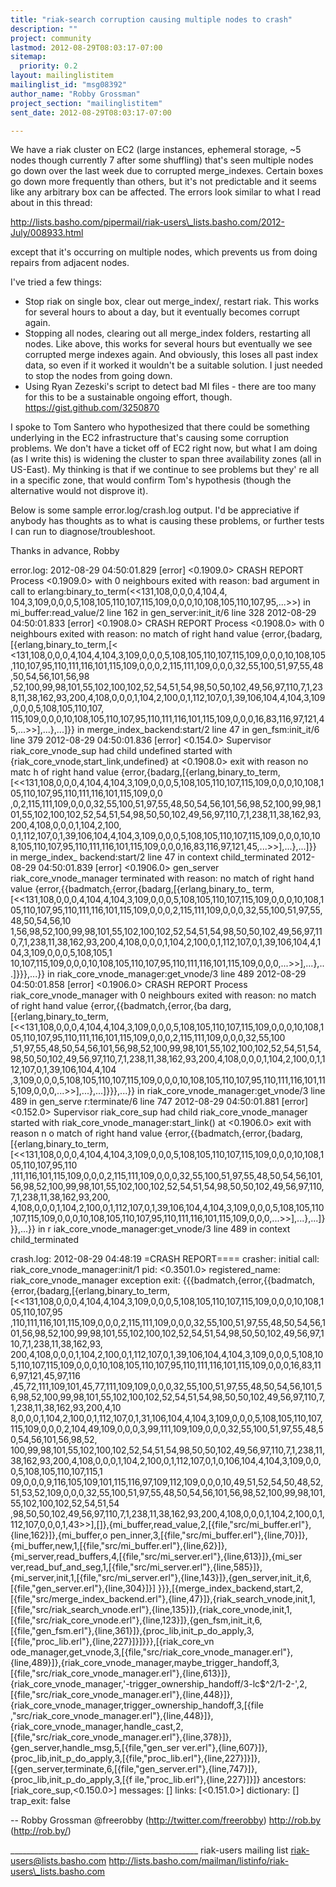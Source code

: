 ```yaml
---
title: "riak-search corruption causing multiple nodes to crash"
description: ""
project: community
lastmod: 2012-08-29T08:03:17-07:00
sitemap:
  priority: 0.2
layout: mailinglistitem
mailinglist_id: "msg08392"
author_name: "Robby Grossman"
project_section: "mailinglistitem"
sent_date: 2012-08-29T08:03:17-07:00

---
```



We have a riak cluster on EC2 (large instances, ephemeral storage, ~5 nodes 
though currently 7 after some shuffling) that's seen multiple nodes go down 
over the last week due to corrupted merge\_indexes. Certain boxes go down more 
frequently than others, but it's not predictable and it seems like any 
arbitrary box can be affected. The errors look similar to what I read about in 
this thread:

http://lists.basho.com/pipermail/riak-users\_lists.basho.com/2012-July/008933.html

except that it's occurring on multiple nodes, which prevents us from doing 
repairs from adjacent nodes.

I've tried a few things:

- Stop riak on single box, clear out merge\_index/, restart riak. This works for 
several hours to about a day, but it eventually becomes corrupt again.
- Stopping all nodes, clearing out all merge\_index folders, restarting all 
nodes. Like above, this works for several hours but eventually we see corrupted 
merge indexes again. And obviously, this loses all past index data, so even if 
it worked it wouldn't be a suitable solution. I just needed to stop the nodes 
from going down.
- Using Ryan Zezeski's script to detect bad MI files - there are too many for 
this to be a sustainable ongoing effort, though. https://gist.github.com/3250870

I spoke to Tom Santero who hypothesized that there could be something 
underlying in the EC2 infrastructure that's causing some corruption problems. 
We don't have a ticket off of EC2 right now, but what I am doing (as I write 
this) is widening the cluster to span three availability zones (all in 
US-East). My thinking is that if we continue to see problems but they' re all 
in a specific zone, that would confirm Tom's hypothesis (though the alternative 
would not disprove it).

Below is some sample error.log/crash.log output. I'd be appreciative if anybody 
has thoughts as to what is causing these problems, or further tests I can run 
to diagnose/troubleshoot.

Thanks in advance,
Robby

error.log:
2012-08-29 04:50:01.829 [error] <0.1909.0> CRASH REPORT Process <0.1909.0> with 
0 neighbours exited with reason: bad argument in call to 
erlang:binary\_to\_term(<<131,108,0,0,0,4,104,4,
104,3,109,0,0,0,5,108,105,110,107,115,109,0,0,0,10,108,105,110,107,95,...>>) in 
mi\_buffer:read\_value/2 line 162 in gen\_server:init\_it/6 line 328
2012-08-29 04:50:01.833 [error] <0.1908.0> CRASH REPORT Process <0.1908.0> with 
0 neighbours exited with reason: no match of right hand value 
{error,{badarg,[{erlang,binary\_to\_term,[<
<131,108,0,0,0,4,104,4,104,3,109,0,0,0,5,108,105,110,107,115,109,0,0,0,10,108,105,110,107,95,110,111,116,101,115,109,0,0,0,2,115,111,109,0,0,0,32,55,100,51,97,55,48,50,54,56,101,56,98
,52,100,99,98,101,55,102,100,102,52,54,51,54,98,50,50,102,49,56,97,110,7,1,238,11,38,162,93,200,4,108,0,0,0,1,104,2,100,0,1,112,107,0,1,39,106,104,4,104,3,109,0,0,0,5,108,105,110,107,
115,109,0,0,0,10,108,105,110,107,95,110,111,116,101,115,109,0,0,0,16,83,116,97,121,45,...>>],...},...]}}
 in merge\_index\_backend:start/2 line 47 in gen\_fsm:init\_it/6 line 379
2012-08-29 04:50:01.836 [error] <0.154.0> Supervisor riak\_core\_vnode\_sup had 
child undefined started with {riak\_core\_vnode,start\_link,undefined} at 
<0.1908.0> exit with reason no matc
h of right hand value 
{error,{badarg,[{erlang,binary\_to\_term,[<<131,108,0,0,0,4,104,4,104,3,109,0,0,0,5,108,105,110,107,115,109,0,0,0,10,108,105,110,107,95,110,111,116,101,115,109,0,0
,0,2,115,111,109,0,0,0,32,55,100,51,97,55,48,50,54,56,101,56,98,52,100,99,98,101,55,102,100,102,52,54,51,54,98,50,50,102,49,56,97,110,7,1,238,11,38,162,93,200,4,108,0,0,0,1,104,2,100,
0,1,112,107,0,1,39,106,104,4,104,3,109,0,0,0,5,108,105,110,107,115,109,0,0,0,10,108,105,110,107,95,110,111,116,101,115,109,0,0,0,16,83,116,97,121,45,...>>],...},...]}}
 in merge\_index\_
backend:start/2 line 47 in context child\_terminated
2012-08-29 04:50:01.839 [error] <0.1906.0> gen\_server riak\_core\_vnode\_manager 
terminated with reason: no match of right hand value 
{error,{{badmatch,{error,{badarg,[{erlang,binary\_to\_
term,[<<131,108,0,0,0,4,104,4,104,3,109,0,0,0,5,108,105,110,107,115,109,0,0,0,10,108,105,110,107,95,110,111,116,101,115,109,0,0,0,2,115,111,109,0,0,0,32,55,100,51,97,55,48,50,54,56,10
1,56,98,52,100,99,98,101,55,102,100,102,52,54,51,54,98,50,50,102,49,56,97,110,7,1,238,11,38,162,93,200,4,108,0,0,0,1,104,2,100,0,1,112,107,0,1,39,106,104,4,104,3,109,0,0,0,5,108,105,1
10,107,115,109,0,0,0,10,108,105,110,107,95,110,111,116,101,115,109,0,0,0,...>>],...},...]}}},...}}
 in riak\_core\_vnode\_manager:get\_vnode/3 line 489
2012-08-29 04:50:01.858 [error] <0.1906.0> CRASH REPORT Process 
riak\_core\_vnode\_manager with 0 neighbours exited with reason: no match of right 
hand value {error,{{badmatch,{error,{ba
darg,[{erlang,binary\_to\_term,[<<131,108,0,0,0,4,104,4,104,3,109,0,0,0,5,108,105,110,107,115,109,0,0,0,10,108,105,110,107,95,110,111,116,101,115,109,0,0,0,2,115,111,109,0,0,0,32,55,100
,51,97,55,48,50,54,56,101,56,98,52,100,99,98,101,55,102,100,102,52,54,51,54,98,50,50,102,49,56,97,110,7,1,238,11,38,162,93,200,4,108,0,0,0,1,104,2,100,0,1,112,107,0,1,39,106,104,4,104
,3,109,0,0,0,5,108,105,110,107,115,109,0,0,0,10,108,105,110,107,95,110,111,116,101,115,109,0,0,0,...>>],...},...]}}},...}}
 in riak\_core\_vnode\_manager:get\_vnode/3 line 489 in gen\_serve
r:terminate/6 line 747
2012-08-29 04:50:01.881 [error] <0.152.0> Supervisor riak\_core\_sup had child 
riak\_core\_vnode\_manager started with riak\_core\_vnode\_manager:start\_link() at 
<0.1906.0> exit with reason n
o match of right hand value 
{error,{{badmatch,{error,{badarg,[{erlang,binary\_to\_term,[<<131,108,0,0,0,4,104,4,104,3,109,0,0,0,5,108,105,110,107,115,109,0,0,0,10,108,105,110,107,95,110
,111,116,101,115,109,0,0,0,2,115,111,109,0,0,0,32,55,100,51,97,55,48,50,54,56,101,56,98,52,100,99,98,101,55,102,100,102,52,54,51,54,98,50,50,102,49,56,97,110,7,1,238,11,38,162,93,200,
4,108,0,0,0,1,104,2,100,0,1,112,107,0,1,39,106,104,4,104,3,109,0,0,0,5,108,105,110,107,115,109,0,0,0,10,108,105,110,107,95,110,111,116,101,115,109,0,0,0,...>>],...},...]}}},...}}
 in r
iak\_core\_vnode\_manager:get\_vnode/3 line 489 in context child\_terminated


crash.log:
2012-08-29 04:48:19 =CRASH REPORT====
 crasher:
 initial call: riak\_core\_vnode\_manager:init/1
 pid: <0.3501.0>
 registered\_name: riak\_core\_vnode\_manager
 exception exit: 
{{{badmatch,{error,{{badmatch,{error,{badarg,[{erlang,binary\_to\_term,[<<131,108,0,0,0,4,104,4,104,3,109,0,0,0,5,108,105,110,107,115,109,0,0,0,10,108,105,110,107,95
,110,111,116,101,115,109,0,0,0,2,115,111,109,0,0,0,32,55,100,51,97,55,48,50,54,56,101,56,98,52,100,99,98,101,55,102,100,102,52,54,51,54,98,50,50,102,49,56,97,110,7,1,238,11,38,162,93,
200,4,108,0,0,0,1,104,2,100,0,1,112,107,0,1,39,106,104,4,104,3,109,0,0,0,5,108,105,110,107,115,109,0,0,0,10,108,105,110,107,95,110,111,116,101,115,109,0,0,0,16,83,116,97,121,45,97,116
,45,72,111,109,101,45,77,111,109,109,0,0,0,32,55,100,51,97,55,48,50,54,56,101,56,98,52,100,99,98,101,55,102,100,102,52,54,51,54,98,50,50,102,49,56,97,110,7,1,238,11,38,162,93,200,4,10
8,0,0,0,1,104,2,100,0,1,112,107,0,1,31,106,104,4,104,3,109,0,0,0,5,108,105,110,107,115,109,0,0,0,2,104,49,109,0,0,0,3,99,111,109,109,0,0,0,32,55,100,51,97,55,48,50,54,56,101,56,98,52,
100,99,98,101,55,102,100,102,52,54,51,54,98,50,50,102,49,56,97,110,7,1,238,11,38,162,93,200,4,108,0,0,0,1,104,2,100,0,1,112,107,0,1,0,106,104,4,104,3,109,0,0,0,5,108,105,110,107,115,1
09,0,0,0,9,116,105,109,101,115,116,97,109,112,109,0,0,0,10,49,51,52,54,50,48,52,51,53,52,109,0,0,0,32,55,100,51,97,55,48,50,54,56,101,56,98,52,100,99,98,101,55,102,100,102,52,54,51,54
,98,50,50,102,49,56,97,110,7,1,238,11,38,162,93,200,4,108,0,0,0,1,104,2,100,0,1,112,107,0,0,0,1,43>>],[]},{mi\_buffer,read\_value,2,[{file,"src/mi\_buffer.erl"},{line,162}]},{mi\_buffer,o
pen\_inner,3,[{file,"src/mi\_buffer.erl"},{line,70}]},{mi\_buffer,new,1,[{file,"src/mi\_buffer.erl"},{line,62}]},{mi\_server,read\_buffers,4,[{file,"src/mi\_server.erl"},{line,613}]},{mi\_ser
ver,read\_buf\_and\_seg,1,[{file,"src/mi\_server.erl"},{line,585}]},{mi\_server,init,1,[{file,"src/mi\_server.erl"},{line,143}]},{gen\_server,init\_it,6,[{file,"gen\_server.erl"},{line,304}]}]
}}},[{merge\_index\_backend,start,2,[{file,"src/merge\_index\_backend.erl"},{line,47}]},{riak\_search\_vnode,init,1,[{file,"src/riak\_search\_vnode.erl"},{line,135}]},{riak\_core\_vnode,init,1,
[{file,"src/riak\_core\_vnode.erl"},{line,123}]},{gen\_fsm,init\_it,6,[{file,"gen\_fsm.erl"},{line,361}]},{proc\_lib,init\_p\_do\_apply,3,[{file,"proc\_lib.erl"},{line,227}]}]}}},[{riak\_core\_vn
ode\_manager,get\_vnode,3,[{file,"src/riak\_core\_vnode\_manager.erl"},{line,489}]},{riak\_core\_vnode\_manager,maybe\_trigger\_handoff,3,[{file,"src/riak\_core\_vnode\_manager.erl"},{line,613}]},
{riak\_core\_vnode\_manager,'-trigger\_ownership\_handoff/3-lc$^2/1-2-',2,[{file,"src/riak\_core\_vnode\_manager.erl"},{line,448}]},{riak\_core\_vnode\_manager,trigger\_ownership\_handoff,3,[{file
,"src/riak\_core\_vnode\_manager.erl"},{line,448}]},{riak\_core\_vnode\_manager,handle\_cast,2,[{file,"src/riak\_core\_vnode\_manager.erl"},{line,378}]},{gen\_server,handle\_msg,5,[{file,"gen\_ser
ver.erl"},{line,607}]},{proc\_lib,init\_p\_do\_apply,3,[{file,"proc\_lib.erl"},{line,227}]}]},[{gen\_server,terminate,6,[{file,"gen\_server.erl"},{line,747}]},{proc\_lib,init\_p\_do\_apply,3,[{f
ile,"proc\_lib.erl"},{line,227}]}]}
 ancestors: [riak\_core\_sup,<0.150.0>]
 messages: []
 links: [<0.151.0>]
 dictionary: []
 trap\_exit: false



-- 
Robby Grossman
@freerobby (http://twitter.com/freerobby)
http://rob.by (http://rob.by/)


\_\_\_\_\_\_\_\_\_\_\_\_\_\_\_\_\_\_\_\_\_\_\_\_\_\_\_\_\_\_\_\_\_\_\_\_\_\_\_\_\_\_\_\_\_\_\_
riak-users mailing list
riak-users@lists.basho.com
http://lists.basho.com/mailman/listinfo/riak-users\_lists.basho.com

